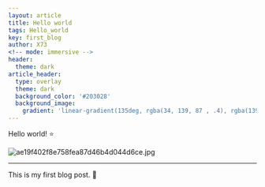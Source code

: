```yaml
---
layout: article
title: Hello world
tags: Hello_world
key: first_blog
author: X73
<!-- mode: immersive -->
header:
  theme: dark
article_header:
  type: overlay
  theme: dark
  background_color: '#203028'
  background_image:
    gradient: 'linear-gradient(135deg, rgba(34, 139, 87 , .4), rgba(139, 34, 139, .4))'
---
```


Hello world! :star:

![ae19f402f8e758fea87d46b4d044d6ce.jpg](https://i.loli.net/2021/01/20/FiPHh8ou1vR2djT.jpg)



<!--more-->

---

This is my first blog post. :rainbow:

<!--[![Star This Project](https://img.shields.io/github/stars/kitian616/jekyll-TeXt-theme.svg?label=Stars&style=social)](https://github.com/kitian616/jekyll-TeXt-theme/)-->

